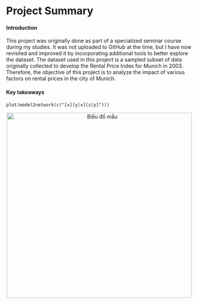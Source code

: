 # Project Summary
#### Introduction
This project was originally done as part of a specialized seminar course during my studies. It was not uploaded to GitHub at the time, but I have now revisited and improved it by incorporating additional tools to better explore the dataset. The dataset used in this project is a sampled subset of data originally collected to develop the Rental Price Index for Munich in 2003. Therefore, the objective of this project is to analyze the impact of various factors on rental prices in the city of Munich.
#### Key takeaways


```{r}
plot(model2network(c("[x][y|x][z|y]")))
```
<p align="center">
  <img src="figures/plot_001.png" alt="Biểu đồ mẫu" width="500"/>
</p>
